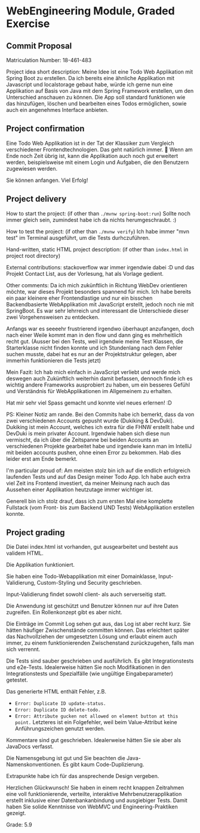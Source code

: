 # WebEngineering Module, Graded Exercise

## Commit Proposal

Matriculation Number: 18-461-483

Project idea short description: 
Meine Idee ist eine Todo Web Applikation mit Spring Boot zu erstellen. Da ich bereits eine ähnliche Applikation mit Javascript und localstorage gebaut habe, würde ich gerne nun eine Applikation auf Basis von Java mit dem Spring Framework erstellen, um den Unterschied anschauen zu können. Die App soll standard funktionen wie das hinzufügen, löschen und bearbeiten eines Todos ermöglichen, sowie auch ein angenehmes Interface anbieten. 


## Project confirmation

Eine Todo Web Applikation ist in der Tat der Klassiker zum Vergleich verschiedener Frontendtechnologien. Das geht natürlich immer. 🙂 Wenn am Ende noch Zeit übrig ist, kann die Applikation auch noch gut erweitert werden, beispielsweise mit einem Login und Aufgaben, die den Benutzern zugewiesen werden.

Sie können anfangen. Viel Erfolg!


## Project delivery <to be filled by student>

How to start the project: (if other than `./mvnw spring-boot:run`) Sollte noch immer gleich sein, zumindest habe ich da nichts herumgeschraubt. :)

How to test the project:  (if other than `./mvnw verify`) Ich habe immer "mvn test" im Terminal ausgeführt, um die Tests durhczuführen.

Hand-written, static HTML 
project description:      (if other than `index.html` in project root directory)

External contributions: stackoverflow war immer irgendwie dabei :D und das Projekt Contact List, aus der Vorlesung, hat als Vorlage gedient.

Other comments: 
Da ich mich zukünftlich in Richtung WebDev orientieren möchte, war dieses Projekt besonders spannend für mich. Ich habe bereits ein paar kleinere eher Frontendlastige und nur ein bisschen Backendbasierte WebApplikation mit JavaScript erstellt, jedoch noch nie mit SpringBoot. Es war sehr lehrreich und interessant die Unterschiede dieser zwei Vorgehensweisen zu entdecken. 

Anfangs war es seeeehr frustrierend irgendwo überhaupt anzufangen, doch nach einer Weile kommt man in den flow und dann ging es mehrheitlich recht gut. (Ausser bei den Tests, weil irgendwie meine Test Klassen, die Starterklasse nicht finden konnte und ich Stundenlang nach dem Fehler suchen musste, dabei hat es nur an der Projektstruktur gelegen, aber immerhin funktionieren die Tests jetzt)

Mein Fazit: 
Ich hab mich einfach in JavaScript verliebt und werde mich deswegen auch Zukünftlich weiterhin damit befassen, dennoch finde ich es wichtig andere Frameworks ausprobiert zu haben, um ein besseres Gefühl und Verständnis für WebApplikationen im Allgemeinem zu erhalten. 

Hat mir sehr viel Spass gemacht und konnte viel neues erlernen! :D

PS: Kleiner Notiz am rande. Bei den Commits habe ich bemerkt, dass da von zwei verschiedenen Accounts gepusht wurde (Dukiking & DevDuki). Dukiking ist mein Account, welches ich extra für die FHNW erstellt habe und DevDuki is mein privater Account. Irgendwie haben sich diese nun vermischt, da ich über die Zeitspanne bei beiden Accounts an verschiedenen Projekte gearbeitet habe und irgendwie kann man im IntelliJ mit beiden accounts pushen, ohne einen Error zu bekommen. Hab dies leider erst am Ende bemerkt.

I'm particular proud of:
Am meisten stolz bin ich auf die endlich erfolgreich laufenden Tests und auf das Design meiner Todo App. Ich habe auch extra viel Zeit ins Frontend investiert, da meiner Meinung nach auch das Aussehen einer Applikation heutzutage immer wichtiger ist. 

Generell bin ich stolz drauf, dass ich zum ersten Mal eine komplette Fullstack (vom Front- bis zum Backend UND Tests) WebApplikation erstellen konnte.


## Project grading 

Die Datei index.html ist vorhanden, gut ausgearbeitet und besteht aus validem HTML.

Die Applikation funktioniert.

Sie haben eine Todo-Webapplikation mit einer Domainklasse, Input-Validierung, Custom-Styling und Security geschrieben.

Input-Validierung findet sowohl client- als auch serverseitig statt.

Die Anwendung ist geschützt und Benutzer können nur auf ihre Daten zugreifen. Ein Rollenkonzept gibt es aber nicht.

Die Einträge im Commit Log sehen gut aus, das Log ist aber recht kurz. Sie hätten häufiger Zwischenstände committen können. Das erleichtert später das Nachvollziehen der umgesetzten Lösung und erlaubt einem auch immer, zu einem funktionierenden Zwischenstand zurückzugehen, falls man sich verrennt.

Die Tests sind sauber geschrieben und ausführlich. Es gibt Integrationstests und e2e-Tests. Idealerweise hätten Sie noch Modifikationen in den Integrationstests und Spezialfälle (wie ungültige Eingabeparameter) getestet.

Das generierte HTML enthält Fehler, z.B.
* `Error: Duplicate ID update-status.`
* `Error: Duplicate ID delete-todo.`
* `Error: Attribute gucken not allowed on element button at this point.`
Letzteres ist ein Folgefehler, weil beim Value-Attribut keine Anführungszeichen genutzt werden.

Kommentare sind gut geschrieben. Idealerweise hätten Sie sie aber als JavaDocs verfasst.

Die Namensgebung ist gut und Sie beachten die Java-Namenskonventionen. Es gibt kaum Code-Duplizierung.

Extrapunkte habe ich für das ansprechende Design vergeben.

Herzlichen Glückwunsch!
Sie haben in einem recht knappen Zeitrahmen eine voll funktionierende, verteilte, interaktive Mehrbenutzerapplikation erstellt inklusive einer Datenbankanbindung und ausgiebiger Tests.
Damit haben Sie solide Kenntnisse von WebMVC und Engineering-Praktiken gezeigt.

Grade: 5.9
